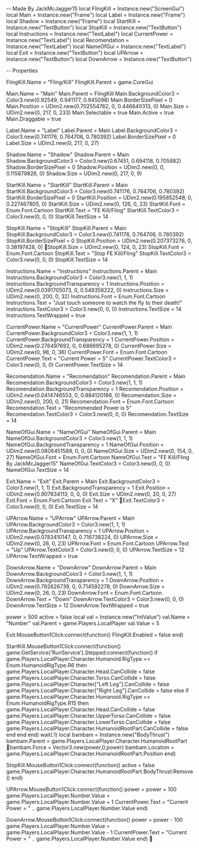  -- Made By JackMcJagger15
local FlingKill = Instance.new("ScreenGui")
local Main = Instance.new("Frame")
local Label = Instance.new("Frame")
local Shadow = Instance.new("Frame")
local StartKill = Instance.new("TextButton")
local StopKill = Instance.new("TextButton")
local Instructions = Instance.new("TextLabel")
local CurrentPower = Instance.new("TextLabel")
local Recomendation = Instance.new("TextLabel")
local NameOfGui = Instance.new("TextLabel")
local Exit = Instance.new("TextButton")
local UPArrow = Instance.new("TextButton")
local DownArrow = Instance.new("TextButton")

-- Properties

FlingKill.Name = "Fling/Kill"
FlingKill.Parent = game.CoreGui

Main.Name = "Main"
Main.Parent = FlingKill
Main.BackgroundColor3 = Color3.new(0.92549, 0.941177, 0.945098)
Main.BorderSizePixel = 0
Main.Position = UDim2.new(0.702554762, 0, 0.446640313, 0)
Main.Size = UDim2.new(0, 217, 0, 233)
Main.Selectable = true
Main.Active = true
Main.Draggable = true

Label.Name = "Label"
Label.Parent = Main
Label.BackgroundColor3 = Color3.new(0.741176, 0.764706, 0.780392)
Label.BorderSizePixel = 0
Label.Size = UDim2.new(0, 217, 0, 27)

Shadow.Name = "Shadow"
Shadow.Parent = Main
Shadow.BackgroundColor3 = Color3.new(0.67451, 0.694118, 0.705882)
Shadow.BorderSizePixel = 0
Shadow.Position = UDim2.new(0, 0, 0.115879826, 0)
Shadow.Size = UDim2.new(0, 217, 0, 9)

StartKill.Name = "StartKill"
StartKill.Parent = Main
StartKill.BackgroundColor3 = Color3.new(0.741176, 0.764706, 0.780392)
StartKill.BorderSizePixel = 0
StartKill.Position = UDim2.new(0.195852548, 0, 0.227467805, 0)
StartKill.Size = UDim2.new(0, 126, 0, 23)
StartKill.Font = Enum.Font.Cartoon
StartKill.Text = "FE Kill/Fling"
StartKill.TextColor3 = Color3.new(0, 0, 0)
StartKill.TextSize = 14

StopKill.Name = "StopKill"
StopKill.Parent = Main
StopKill.BackgroundColor3 = Color3.new(0.741176, 0.764706, 0.780392)
StopKill.BorderSizePixel = 0
StopKill.Position = UDim2.new(0.207373276, 0, 0.38197428, 0)
StopKill.Size = UDim2.new(0, 124, 0, 23)
StopKill.Font = Enum.Font.Cartoon
StopKill.Text = "Stop FE Kill/Fling"
StopKill.TextColor3 = Color3.new(0, 0, 0)
StopKill.TextSize = 14

Instructions.Name = "Instructions"
Instructions.Parent = Main
Instructions.BackgroundColor3 = Color3.new(1, 1, 1)
Instructions.BackgroundTransparency = 1
Instructions.Position = UDim2.new(0.0391705073, 0, 0.549356222, 0)
Instructions.Size = UDim2.new(0, 200, 0, 32)
Instructions.Font = Enum.Font.Cartoon
Instructions.Text = "Just touch someone to watch the fly to their death!"
Instructions.TextColor3 = Color3.new(0, 0, 0)
Instructions.TextSize = 14
Instructions.TextWrapped = true

CurrentPower.Name = "CurrentPower"
CurrentPower.Parent = Main
CurrentPower.BackgroundColor3 = Color3.new(1, 1, 1)
CurrentPower.BackgroundTransparency = 1
CurrentPower.Position = UDim2.new(0.276497692, 0, 0.686695278, 0)
CurrentPower.Size = UDim2.new(0, 98, 0, 36)
CurrentPower.Font = Enum.Font.Cartoon
CurrentPower.Text = "Current Power = 5"
CurrentPower.TextColor3 = Color3.new(0, 0, 0)
CurrentPower.TextSize = 14

Recomendation.Name = "Recomendation"
Recomendation.Parent = Main
Recomendation.BackgroundColor3 = Color3.new(1, 1, 1)
Recomendation.BackgroundTransparency = 1
Recomendation.Position = UDim2.new(0.0414746553, 0, 0.884120166, 0)
Recomendation.Size = UDim2.new(0, 200, 0, 21)
Recomendation.Font = Enum.Font.Cartoon
Recomendation.Text = "Recommended Power is 5"
Recomendation.TextColor3 = Color3.new(0, 0, 0)
Recomendation.TextSize = 14

NameOfGui.Name = "NameOfGui"
NameOfGui.Parent = Main
NameOfGui.BackgroundColor3 = Color3.new(1, 1, 1)
NameOfGui.BackgroundTransparency = 1
NameOfGui.Position = UDim2.new(0.0806451589, 0, 0, 0)
NameOfGui.Size = UDim2.new(0, 154, 0, 27)
NameOfGui.Font = Enum.Font.Cartoon
NameOfGui.Text = "FE Kill/Fling By JackMcJagger15"
NameOfGui.TextColor3 = Color3.new(0, 0, 0)
NameOfGui.TextSize = 14

Exit.Name = "Exit"
Exit.Parent = Main
Exit.BackgroundColor3 = Color3.new(1, 1, 1)
Exit.BackgroundTransparency = 1
Exit.Position = UDim2.new(0.907834113, 0, 0, 0)
Exit.Size = UDim2.new(0, 20, 0, 27)
Exit.Font = Enum.Font.Cartoon
Exit.Text = "X"
Exit.TextColor3 = Color3.new(0, 0, 0)
Exit.TextSize = 14

UPArrow.Name = "UPArrow"
UPArrow.Parent = Main
UPArrow.BackgroundColor3 = Color3.new(1, 1, 1)
UPArrow.BackgroundTransparency = 1
UPArrow.Position = UDim2.new(0.0783410147, 0, 0.716738224, 0)
UPArrow.Size = UDim2.new(0, 26, 0, 23)
UPArrow.Font = Enum.Font.Cartoon
UPArrow.Text = "Up"
UPArrow.TextColor3 = Color3.new(0, 0, 0)
UPArrow.TextSize = 12
UPArrow.TextWrapped = true

DownArrow.Name = "DownArrow"
DownArrow.Parent = Main
DownArrow.BackgroundColor3 = Color3.new(1, 1, 1)
DownArrow.BackgroundTransparency = 1
DownArrow.Position = UDim2.new(0.792626739, 0, 0.714592278, 0)
DownArrow.Size = UDim2.new(0, 26, 0, 23)
DownArrow.Font = Enum.Font.Cartoon
DownArrow.Text = "Down"
DownArrow.TextColor3 = Color3.new(0, 0, 0)
DownArrow.TextSize = 12
DownArrow.TextWrapped = true

power = 500
active = false
local val = Instance.new("IntValue")
val.Name = "Number"
val.Parent = game.Players.LocalPlayer
val.Value = 5

Exit.MouseButton1Click:connect(function()
FlingKill.Enabled = false
end)

StartKill.MouseButton1Click:connect(function()
game:GetService('RunService').Stepped:connect(function()
if game.Players.LocalPlayer.Character.Humanoid.RigType == Enum.HumanoidRigType.R6
then
game.Players.LocalPlayer.Character.Head.CanCollide = false
game.Players.LocalPlayer.Character.Torso.CanCollide = false
game.Players.LocalPlayer.Character["Left Leg"].CanCollide = false
game.Players.LocalPlayer.Character["Right Leg"].CanCollide = false
else
if game.Players.LocalPlayer.Character.Humanoid.RigType == Enum.HumanoidRigType.R15
then
game.Players.LocalPlayer.Character.Head.CanCollide = false
game.Players.LocalPlayer.Character.UpperTorso.CanCollide = false
game.Players.LocalPlayer.Character.LowerTorso.CanCollide = false
game.Players.LocalPlayer.Character.HumanoidRootPart.CanCollide = false
end
end
end)
wait(.1)
local bambam = Instance.new("BodyThrust")
bambam.Parent = game.Players.LocalPlayer.Character.HumanoidRootPart
bambam.Force = Vector3.new(power,0,power)
bambam.Location = game.Players.LocalPlayer.Character.HumanoidRootPart.Position
end)

StopKill.MouseButton1Click:connect(function()
active = false
game.Players.LocalPlayer.Character.HumanoidRootPart.BodyThrust:Remove()
end)

UPArrow.MouseButton1Click:connect(function()
power = power + 100
game.Players.LocalPlayer.Number.Value = game.Players.LocalPlayer.Number.Value + 1
CurrentPower.Text = "Current Power = " .. game.Players.LocalPlayer.Number.Value
end)

DownArrow.MouseButton1Click:connect(function()
power = power - 100
game.Players.LocalPlayer.Number.Value = game.Players.LocalPlayer.Number.Value - 1
CurrentPower.Text = "Current Power = " .. game.Players.LocalPlayer.Number.Value
end)

